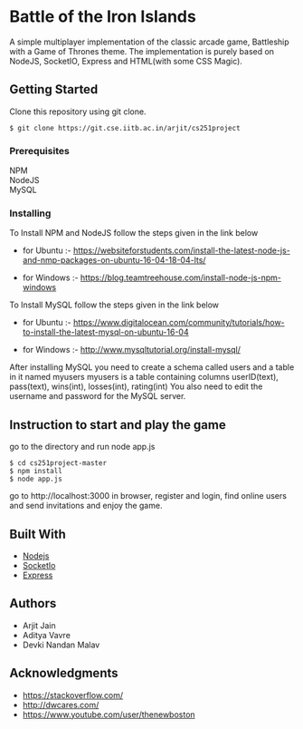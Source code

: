 # Battle of the Iron Islands

A simple multiplayer implementation of the classic arcade game, Battleship with a Game of Thrones theme.
The implementation is purely based on NodeJS, SocketIO, Express and HTML(with some CSS Magic).

## Getting Started

Clone this repository using git clone.  
```
$ git clone https://git.cse.iitb.ac.in/arjit/cs251project
```

### Prerequisites

NPM  
NodeJS  
MySQL

### Installing

To Install NPM and NodeJS follow the steps given in the link below

- for Ubuntu :- https://websiteforstudents.com/install-the-latest-node-js-and-nmp-packages-on-ubuntu-16-04-18-04-lts/

- for Windows :- https://blog.teamtreehouse.com/install-node-js-npm-windows

To Install MySQL follow the steps given in the link below

- for Ubuntu :- https://www.digitalocean.com/community/tutorials/how-to-install-the-latest-mysql-on-ubuntu-16-04

- for Windows :- http://www.mysqltutorial.org/install-mysql/

After installing MySQL you need to create a schema called users and a table in it named myusers
myusers is a table containing columns userID(text), pass(text), wins(int), losses(int), rating(int)
You also need to edit the username and password for the MySQL server.

## Instruction to start and play the game

go to the directory and run node app.js
``` 
$ cd cs251project-master
$ npm install
$ node app.js   
```
go to http://localhost:3000 in browser, register and login, find online users and send invitations and enjoy the game.

## Built With

* [Nodejs](https://github.com/nodejs/node) 
* [SocketIo](https://github.com/socketio/socket.io)  
* [Express](https://github.com/expressjs/express)

## Authors

* Arjit Jain
* Aditya Vavre
* Devki Nandan Malav

## Acknowledgments

* https://stackoverflow.com/
* http://dwcares.com/
* https://www.youtube.com/user/thenewboston